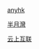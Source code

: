 [anyhk](https://anyhk.net/cart.php?gid=12)

[半月灣](https://pro.hmbcloud.com/)

[云上互联](https://upyun.cc/)
